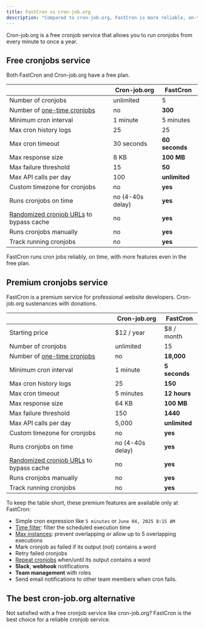 ```yaml
---
title: FastCron vs cron-job.org
description: "Compared to cron-job.org, FastCron is more reliable, on-time, with more features for your cronjobs."
---
```


Cron-job.org is a free cronjob service that allows you to run cronjobs from every minute to once a year.

## Free cronjobs service

Both FastCron and Cron-job.org have a free plan.

|                                                                    | Cron-job.org     | **FastCron**   |
| ------------------------------------------------------------------ | ---------------- | -------------- |
| Number of cronjobs                                                 | unlimited        | 5              |
| Number of [one-time cronjobs](/guides/one-time-cronjobs)           | no               | **300**        |
| Minimum cron interval                                              | 1 minute         | 5 minutes      |
| Max cron history logs                                              | 25               | 25             |
| Max cron timeout                                                   | 30 seconds       | **60 seconds** |
| Max response size                                                  | 8 KB             | **100 MB**     |
| Max failure threshold                                              | 15               | **50**         |
| Max API calls per day                                              | 100              | **unlimited**  |
| Custom timezone for cronjobs                                       | no               | **yes**        |
| Runs cronjobs on time                                              | no (4-40s delay) | **yes**        |
| [Randomized cronjob URLs](/guides/random-keywords) to bypass cache | no               | **yes**        |
| Runs cronjobs manually                                             | no               | **yes**        |
| Track running cronjobs                                             | no               | **yes**        |

FastCron runs cron jobs reliably, on time, with more features even in the free plan.

## Premium cronjobs service

FastCron is a premium service for professional website developers.
Cron-job.org sustenances with donations.

|                                                                    | Cron-job.org     | **FastCron**  |
| ------------------------------------------------------------------ | ---------------- | ------------- |
| Starting price                                                     | $12 / year       | $8 / month    |
| Number of cronjobs                                                 | unlimited        | 15            |
| Number of [one-time cronjobs](/guides/one-time-cronjobs)           | no               | **18,000**    |
| Minimum cron interval                                              | 1 minute         | **5 seconds** |
| Max cron history logs                                              | 25               | **150**       |
| Max cron timeout                                                   | 5 minutes        | **12 hours**  |
| Max response size                                                  | 64 KB            | **100 MB**    |
| Max failure threshold                                              | 150              | **1440**      |
| Max API calls per day                                              | 5,000            | **unlimited** |
| Custom timezone for cronjobs                                       | no               | **yes**       |
| Runs cronjobs on time                                              | no (4-40s delay) | **yes**       |
| [Randomized cronjob URLs](/guides/random-keywords) to bypass cache | no               | **yes**       |
| Runs cronjobs manually                                             | no               | **yes**       |
| Track running cronjobs                                             | no               | **yes**       |

To keep the table short, these premium features are available only at FastCron:

- Simple cron expression like `5 minutes` or `June 04, 2025 8:15 AM`
- [Time filter](/blog/time-filter): filter the scheduled execution time
- [Max instances](/blog/max-instances): prevent overlapping or allow up to 5 overlapping executions
- Mark cronjob as failed if its output (not) contains a word
- Retry failed cronjobs
- [Repeat cronjobs](/blog/repeat-cronjob) when/until its output contains a word
- **Slack**, **webhook** notifications
- **Team management** with roles
- Send email notifications to other team members when cron fails.

## The best cron-job.org alternative

Not satisfied with a free cronjob service like cron-job.org? FastCron is the best choice for a reliable cronjob service.
